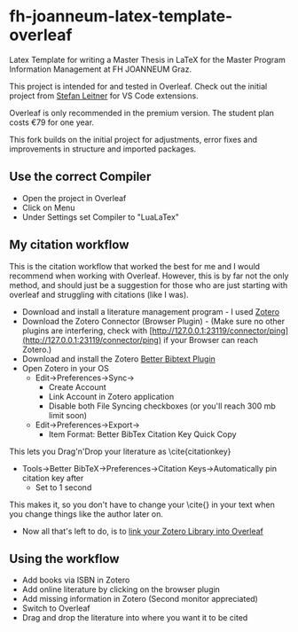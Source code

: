 # fh-joanneum-latex-template-overleaf
Latex Template for writing a Master Thesis in LaTeX for the Master Program Information Management at FH JOANNEUM Graz. 

This project is intended for and tested in Overleaf. Check out the initial project from [Stefan Leitner](https://github.com/stfnltnr/fh-joanneum-latex-template-vscode/tree/master) for VS Code extensions.

Overleaf is only recommended in the premium version. The student plan costs €79 for one year. 

This fork builds on the initial project for adjustments, error fixes and improvements in structure and imported packages.

## Use the correct Compiler
- Open the project in Overleaf
- Click on Menu
- Under Settings set Compiler to "LuaLaTex"

## My citation workflow
This is the citation workflow that worked the best for me and I would recommend when working with Overleaf. However, this is by far not the only method, and should just be a suggestion for those who are just starting with overleaf and struggling with citations (like I was).

- Download and install a literature management program - I used [Zotero](https://www.zotero.org/)
- Download the Zotero Connector (Browser Plugin) - (Make sure no other plugins are interfering, check with [http://127.0.0.1:23119/connector/ping](http://127.0.0.1:23119/connector/ping) if your Browser can reach Zotero.)
- Download and install the Zotero [Better Bibtext Plugin](https://retorque.re/zotero-better-bibtex/installation/index.html)
- Open Zotero in your OS
  - Edit->Preferences->Sync->
    - Create Account
    - Link Account in Zotero application
    - Disable both File Syncing checkboxes (or you'll reach 300 mb limit soon)
  - Edit->Preferences->Export->
    - Item Format: Better BibTex Citation Key Quick Copy

This lets you Drag'n'Drop your literature as \cite{citationkey}

  - Tools->Better BibTeX->Preferences->Citation Keys->Automatically pin citation key after
    - Set to 1 second

This makes it, so you don't have to change your \cite{} in your text when you change things like the author later on.

- Now all that's left to do, is to [link your Zotero Library into Overleaf](https://www.overleaf.com/learn/how-to/How_to_link_your_Overleaf_account_to_Mendeley_and_Zotero)

## Using the workflow
- Add books via ISBN in Zotero
- Add online literature by clicking on the browser plugin
- Add missing information in Zotero (Second monitor appreciated)
- Switch to Overleaf
- Drag and drop the literature into where you want it to be cited
